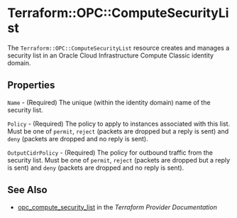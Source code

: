 # Terraform::OPC::ComputeSecurityList

The ``Terraform::OPC::ComputeSecurityList`` resource creates and manages a security list in an Oracle Cloud Infrastructure Compute Classic identity domain.

## Properties

`Name` - (Required) The unique (within the identity domain) name of the security list.

`Policy` - (Required) The policy to apply to instances associated with this list. Must be one of `permit`, `reject` (packets are dropped but a reply is sent) and `deny` (packets are dropped and no reply is sent).

`OutputCidrPolicy` - (Required) The policy for outbound traffic from the security list. Must be one of `permit`, `reject` (packets are dropped but a reply is sent) and `deny` (packets are dropped and no reply is sent).


## See Also

* [opc_compute_security_list](https://www.terraform.io/docs/providers/opc/r/compute_security_list.html) in the _Terraform Provider Documentation_